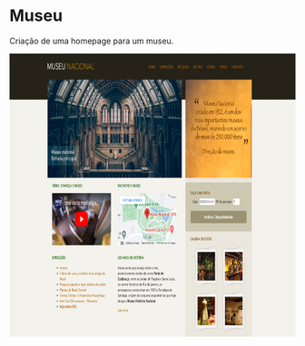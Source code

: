 # Museu
Criação de uma homepage para um museu.

<p align="center">
  <img width="1200" height="500" src="./readme/museu.png">
</p>
